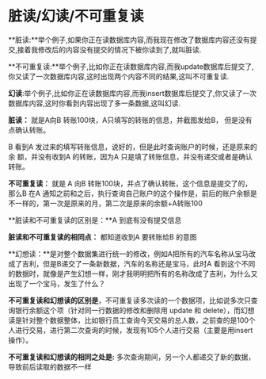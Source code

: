 # 脏读/幻读/不可重复读

**脏读:**举个例子,如果你正在读数据库内容,而我现在修改了数据库内容还没有提交,接着我修改后的内容没有提交的情况下被你读到了,就叫脏读.

**不可重复读:**举个例子,比如你正在读数据库内容,而我update数据库后提交了,你又读了一次数据库内容,这时出现两个内容不同的结果,这叫不可重复读.

**幻读**:举个例子,比如你正在读数据库内容,而我insert数据库后提交了,你又读了一次数据库内容,这时你看到内容出现了多一条数据,这叫幻读.  


**脏读：** 就是A向B 转账100块，A只填写的转账的信息，并截图发给B， 但是没有点确认转账。

 B 看到A 发过来的填写转账信息，说好的，但是此时查询账户的时候，还是原来的余 额，并没有收到A 的转账，因为A 只是填了转账信息，并没有递交或者是确认转账。

**不可重复读：** 就是 A 向B 转账100块，并点了确认转账，这个信息是提交了的，那么B 在A 通知之前和之后，执行查询自己账户的这个操作是，前后的账户余额是不一样的，第一次是原来的月，第二次是原来的余额+A转账100

**脏读和不可重复读的区别是：**A 到底有没有提交信息

**脏读和不可重复读的相同点：** 都知道收到A 要转账给B 的意图

**幻想读：**是对整个数据集进行统一的修改，例如A把所有的汽车名称从宝马改成了吉利，但是B递交了一条新数据，汽车的名称还是宝马，此时A 看到这个不同的数据时，就像是产生幻想一样，刚才我明明把所有的名称改成了吉利，为什么又出现了一个宝马，发生了什么？

**不可重复读和幻想读的区别是**，不可重复读多次读的一个数据项，比如说多次只查询银行余额这个项（针对同一行数据的修改和删除用 update 和 delete），而幻想读是针对整个数据整体，比如银行员工查询今天交易的总人数，之前查的是100个人进行交易，进行第二次查询的时候，发现有105个人进行交易（主要是用insert 操作）。

**不可重复读和幻想读的相同之处是:** 多次查询期间，另一个人都递交了新的数据，导致前后读取的数据不一样

